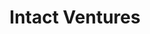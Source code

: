 ---
layout: firm_page
title: "Intact Ventures"
id: "intactventures.com"
permalink: "/intactventuresintactventures.com/"
website: "https://www.intactventures.com/"
offices: "Montréal (Canada), Toronto (Canada)"
investment_stages: "Series A, Series B"
portfolio_companies: "Gatik, Acko, Resilience, Arqu, PaintJet, Shepherd, Collective, Urban Jungle, Pine, Properly, Ledger Investing, Bolt, Coterie, Flinks, National Bank of Canada, Bond, REEF, Lunewave, TrueMotion, CMT, Voyage, Cruise, Algolux, Torq Robotics, Renovo, Woven Planet, Tomorrow, Hangar, Airmap, Alert Labs, Watsco, Humatics, Snapsheet, Metromile, Lemonade, Turo, Minuto Seguros, Creditas, Venn (formerly Vault)"
portfolio_link: "https://www.intactfc.com/about-us/intact-ventures"
investment_markets: "Insurtech, Fintech, Data, AI, Mobility, Supply Chain"
founded_year: "1809"
description: "Intact Ventures invests in seed-stage startups and seeks to collaborate with founders. The company supports both direct and fund investments in core thematic areas, with a focus on Series A and B possibilities."
linkedin: "https://www.linkedin.com/company/intactventures"
twitter: ""
instagram: "https://www.instagram.com/intactfinancial/"
team_page: "https://www.intactfc.com/about-us/intact-ventures"
investor_type: "Corporate VC"
crunchbase: "https://www.crunchbase.com/organization/intact-ventures"
pitchbook: ""

# SEO Optimization
meta_title: "Intact Ventures - VC Firm - projectstartups.com"
meta_description: "Intact Ventures, Intact Ventures invests in seed-stage startups and seeks to collaborate with founders. The company supports both direct and fund investments in core t..."
meta_keywords: "Intact Ventures, Insurtech, Fintech, Data, AI, Mobility, Supply Chain, VC firm, venture capital, startup investor, projectstartups.com"
canonical_url: "https://vc.projectstartups.com/intactventuresintactventures.com/"
---